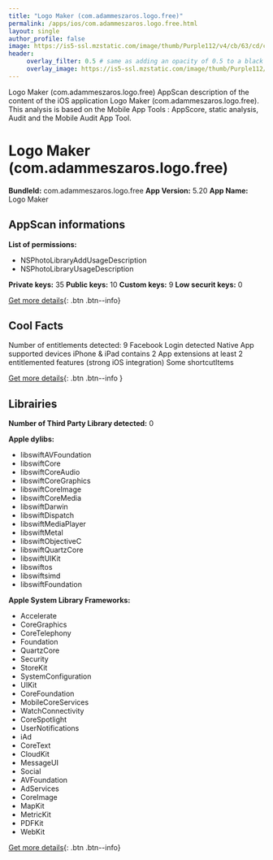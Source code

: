 ```yaml
---
title: "Logo Maker (com.adammeszaros.logo.free)"
permalink: /apps/ios/com.adammeszaros.logo.free.html
layout: single
author_profile: false
image: https://is5-ssl.mzstatic.com/image/thumb/Purple112/v4/cb/63/cd/cb63cd44-78f3-9669-0508-9841f8414049/AppIconFree-0-0-1x_U007emarketing-0-0-0-4-0-0-sRGB-0-0-0-GLES2_U002c0-512MB-85-220-0-0.png/512x512bb.jpg
header: 
     overlay_filter: 0.5 # same as adding an opacity of 0.5 to a black background
     overlay_image: https://is5-ssl.mzstatic.com/image/thumb/Purple112/v4/cb/63/cd/cb63cd44-78f3-9669-0508-9841f8414049/AppIconFree-0-0-1x_U007emarketing-0-0-0-4-0-0-sRGB-0-0-0-GLES2_U002c0-512MB-85-220-0-0.png/512x512bb.jpg
---
```

Logo Maker (com.adammeszaros.logo.free) AppScan description of the content of the iOS application Logo Maker (com.adammeszaros.logo.free). This analysis is based on the Mobile App Tools : AppScore, static analysis, Audit and the Mobile Audit App Tool.

# Logo Maker (com.adammeszaros.logo.free)

**BundleId:** com.adammeszaros.logo.free
**App Version:** 5.20
**App Name:** Logo Maker


## AppScan informations 

**List of permissions:** 
- NSPhotoLibraryAddUsageDescription
- NSPhotoLibraryUsageDescription
  
  
**Private keys:** 35
**Public keys:** 10
**Custom keys:** 9
**Low securit keys:** 0
  
[Get more details](/pricing.html){: .btn .btn--info}

## Cool Facts

Number of entitlements detected: 9
Facebook Login detected
Native App
supported devices iPhone & iPad
contains 2 App extensions
at least 2 entitlemented features (strong iOS integration)
Some shortcutItems 
  
[Get more details](/pricing.html){: .btn .btn--info }

## Librairies 
**Number of Third Party Library detected:** 0


**Apple dylibs:**
- libswiftAVFoundation
- libswiftCore
- libswiftCoreAudio
- libswiftCoreGraphics
- libswiftCoreImage
- libswiftCoreMedia
- libswiftDarwin
- libswiftDispatch
- libswiftMediaPlayer
- libswiftMetal
- libswiftObjectiveC
- libswiftQuartzCore
- libswiftUIKit
- libswiftos
- libswiftsimd
- libswiftFoundation


**Apple System Library Frameworks:**
- Accelerate
- CoreGraphics
- CoreTelephony
- Foundation
- QuartzCore
- Security
- StoreKit
- SystemConfiguration
- UIKit
- CoreFoundation
- MobileCoreServices
- WatchConnectivity
- CoreSpotlight
- UserNotifications
- iAd
- CoreText
- CloudKit
- MessageUI
- Social
- AVFoundation
- AdServices
- CoreImage
- MapKit
- MetricKit
- PDFKit
- WebKit


  
[Get more details](/pricing.html){: .btn .btn--info}

